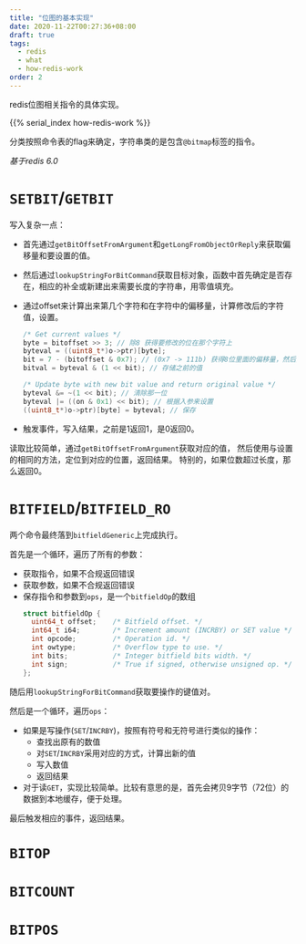 ```yaml
---
title: "位图的基本实现"
date: 2020-11-22T00:27:36+08:00
draft: true
tags:
  - redis
  - what
  - how-redis-work
order: 2
---
```


redis位图相关指令的具体实现。

<!--more-->

{{% serial_index how-redis-work %}}

分类按照命令表的flag来确定，字符串类的是包含`@bitmap`标签的指令。

*基于redis 6.0*

# `SETBIT`/`GETBIT`

写入复杂一点：
- 首先通过`getBitOffsetFromArgument`和`getLongFromObjectOrReply`来获取偏移量和要设置的值。
- 然后通过`lookupStringForBitCommand`获取目标对象，函数中首先确定是否存在，相应的补全或新建出来需要长度的字符串，用零值填充。
- 通过offset来计算出来第几个字符和在字符中的偏移量，计算修改后的字符值，设置。

  ```c
  /* Get current values */
  byte = bitoffset >> 3; // 除8 获得要修改的位在那个字符上
  byteval = ((uint8_t*)o->ptr)[byte]; 
  bit = 7 - (bitoffset & 0x7); // (0x7 -> 111b) 获得8位里面的偏移量，然后反转顺序
  bitval = byteval & (1 << bit); // 存储之前的值

  /* Update byte with new bit value and return original value */
  byteval &= ~(1 << bit); // 清除那一位
  byteval |= ((on & 0x1) << bit); // 根据入参来设置
  ((uint8_t*)o->ptr)[byte] = byteval; // 保存
  ```
- 触发事件，写入结果，之前是1返回1，是0返回0。

读取比较简单，通过`getBitOffsetFromArgument`获取对应的值，
然后使用与设置的相同的方法，定位到对应的位置，返回结果。
特别的，如果位数超过长度，那么返回0。

# `BITFIELD`/`BITFIELD_RO`

两个命令最终落到`bitfieldGeneric`上完成执行。

首先是一个循环，遍历了所有的参数：
- 获取指令，如果不合规返回错误
- 获取参数，如果不合规返回错误
- 保存指令和参数到`ops`，是一个`bitfieldOp`的数组
  ```c
  struct bitfieldOp {
    uint64_t offset;    /* Bitfield offset. */
    int64_t i64;        /* Increment amount (INCRBY) or SET value */
    int opcode;         /* Operation id. */
    int owtype;         /* Overflow type to use. */
    int bits;           /* Integer bitfield bits width. */
    int sign;           /* True if signed, otherwise unsigned op. */
  };
  ```

随后用`lookupStringForBitCommand`获取要操作的键值对。

然后是一个循环，遍历`ops`：
- 如果是写操作(`SET`/`INCRBY`)，按照有符号和无符号进行类似的操作：
  - 查找出原有的数值
  - 对`SET`/`INCRBY`采用对应的方式，计算出新的值
  - 写入数值
  - 返回结果
- 对于读`GET`，实现比较简单。比较有意思的是，首先会拷贝9字节（72位）的数据到本地缓存，便于处理。

最后触发相应的事件，返回结果。

# `BITOP`

# `BITCOUNT`

# `BITPOS`

